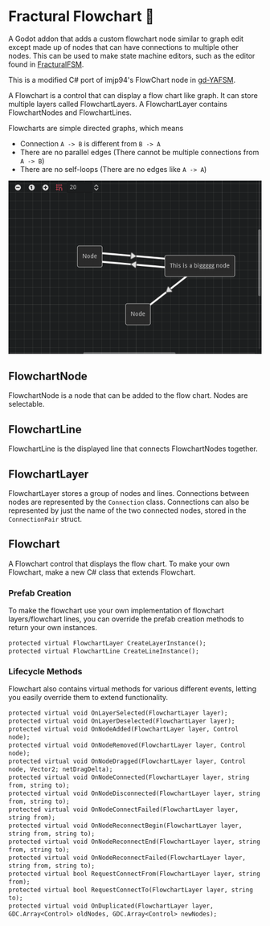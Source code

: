 # Fractural Flowchart 🌊

A Godot addon that adds a custom flowchart node similar to graph edit except made up of nodes that can have connections to multiple other nodes. 
This can be used to make state machine editors, such as the editor found in [FracturalFSM](https://github.com/Fractural/FracturalFSM).

This is a modified C# port of imjp94's FlowChart node in [gd-YAFSM](https://github.com/imjp94/gd-YAFSM).

A Flowchart is a control that can display a flow chart like graph. It can store multiple layers called FlowchartLayers. 
A FlowchartLayer contains FlowchartNodes and FlowchartLines.

Flowcharts are simple directed graphs, which means
- Connection `A -> B` is different from `B -> A`
- There are no parallel edges (There cannot be multiple connections from `A -> B`)
- There are no self-loops (There are no edges like `A -> A`)


![flowchart](flowchart.png)

## FlowchartNode

FlowchartNode is a node that can be added to the flow chart. Nodes are selectable.

## FlowchartLine

FlowchartLine is the displayed line that connects FlowchartNodes together.

## FlowchartLayer

FlowchartLayer stores a group of nodes and lines. Connections between nodes are represented by the `Connection` class. Connections can also be represented by just the name of the two connected nodes, stored in the `ConnectionPair` struct.

## Flowchart

A Flowchart control that displays the flow chart. To make your own Flowchart, make a new C# class that extends Flowchart.

### Prefab Creation

To make the flowchart use your own implementation of flowchart layers/flowchart lines, you can override the prefab creation methods to return your own instances.

```CSharp
protected virtual FlowchartLayer CreateLayerInstance();
protected virtual FlowchartLine CreateLineInstance();
```

### Lifecycle Methods

Flowchart also contains virtual methods for various different events, letting you easily override them to extend functionality.

```CSharp
protected virtual void OnLayerSelected(FlowchartLayer layer);
protected virtual void OnLayerDeselected(FlowchartLayer layer);
protected virtual void OnNodeAdded(FlowchartLayer layer, Control node);
protected virtual void OnNodeRemoved(FlowchartLayer layer, Control node);
protected virtual void OnNodeDragged(FlowchartLayer layer, Control node, Vector2; netDragDelta);
protected virtual void OnNodeConnected(FlowchartLayer layer, string from, string to);
protected virtual void OnNodeDisconnected(FlowchartLayer layer, string from, string to);
protected virtual void OnNodeConnectFailed(FlowchartLayer layer, string from);
protected virtual void OnNodeReconnectBegin(FlowchartLayer layer, string from, string to);
protected virtual void OnNodeReconnectEnd(FlowchartLayer layer, string from, string to);
protected virtual void OnNodeReconnectFailed(FlowchartLayer layer, string from, string to);
protected virtual bool RequestConnectFrom(FlowchartLayer layer, string from);
protected virtual bool RequestConnectTo(FlowchartLayer layer, string to);
protected virtual void OnDuplicated(FlowchartLayer layer, GDC.Array<Control> oldNodes, GDC.Array<Control> newNodes);
```
